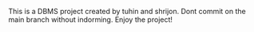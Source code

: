 This is a DBMS project created by tuhin and shrijon.
Dont commit on the main branch without indorming.
Enjoy the project!
